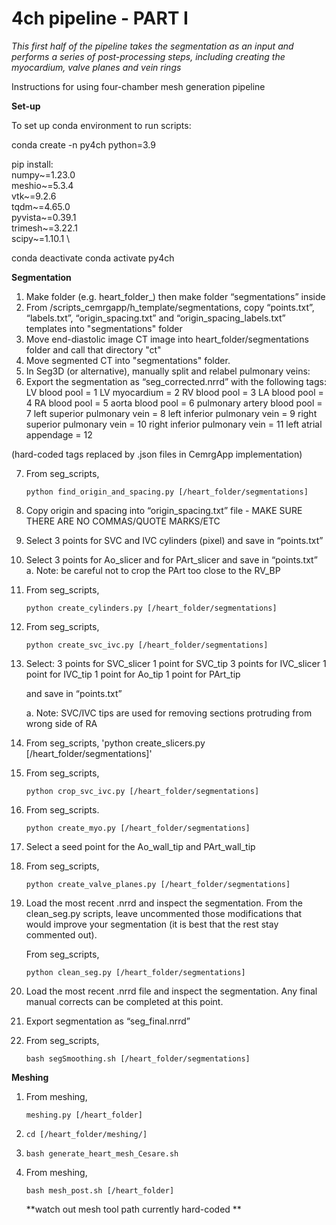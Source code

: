 # 4ch pipeline - PART I

*This first half of the pipeline takes the segmentation as an input and performs a series of post-processing steps, including creating the myocardium, valve planes and vein rings*

Instructions for using four-chamber mesh generation pipeline

**Set-up**

To set up conda environment to run scripts:

conda create -n py4ch python=3.9

pip install:    
        numpy~=1.23.0 \
        meshio~=5.3.4 \
        vtk~=9.2.6 \
        tqdm~=4.65.0 \
        pyvista~=0.39.1 \
        trimesh~=3.22.1 \
        scipy~=1.10.1  \

conda deactivate
conda activate py4ch

**Segmentation**

1) Make folder (e.g. heart_folder_) then make folder “segmentations” inside
2) From /scripts_cemrgapp/h_template/segmentations, copy “points.txt”, “labels.txt”, “origin_spacing.txt” and “origin_spacing_labels.txt” templates into "segmentations" folder
3) Move end-diastolic image CT image into heart_folder/segmentations folder and call that directory "ct"
4) Move segmented CT into "segmentations" folder.
5) In Seg3D (or alternative), manually split and relabel pulmonary veins:
6) Export the segmentation as “seg_corrected.nrrd” with the following tags:
        LV blood pool = 1
        LV myocardium = 2
        RV blood pool = 3
        LA blood pool = 4
        RA blood pool = 5
        aorta blood pool = 6
        pulmonary artery blood pool = 7
        left superior pulmonary vein = 8
        left inferior pulmonary vein = 9
        right superior pulmonary vein = 10
        right inferior pulmonary vein = 11
        left atrial appendage = 12

(hard-coded tags replaced by .json files in CemrgApp implementation)

7) From seg_scripts,
   ```
   python find_origin_and_spacing.py [/heart_folder/segmentations]
   ```
9) Copy origin and spacing into “origin_spacing.txt” file - MAKE SURE THERE ARE NO COMMAS/QUOTE MARKS/ETC

10) Select 3 points for SVC and IVC cylinders (pixel) and save in “points.txt”
11) Select 3 points for Ao_slicer and for PArt_slicer and save in “points.txt”
    a. Note: be careful not to crop the PArt too close to the RV_BP
12) From seg_scripts,
    ```
    python create_cylinders.py [/heart_folder/segmentations]
    ```
13) From seg_scripts,
    ```
    python create_svc_ivc.py [/heart_folder/segmentations]
    ```

14) Select:
    3 points for SVC_slicer 
    1 point for SVC_tip
    3 points for IVC_slicer
    1 point for IVC_tip
    1 point for Ao_tip
    1 point for PArt_tip

    and save in “points.txt”
    
    a. Note: SVC/IVC tips are used for removing sections protruding from wrong side of RA

15) From seg_scripts,
    'python create_slicers.py [/heart_folder/segmentations]'

16) From seg_scripts,
    ```
    python crop_svc_ivc.py [/heart_folder/segmentations]
    ```

17) From seg_scripts.
    ```
    python create_myo.py [/heart_folder/segmentations]
    ```

18) Select a seed point for the Ao_wall_tip and PArt_wall_tip
19) From seg_scripts,
    ```
    python create_valve_planes.py [/heart_folder/segmentations]
    ```

20) Load the most recent .nrrd and inspect the segmentation. From the clean_seg.py scripts, leave uncommented those modifications that would improve your segmentation (it is best that the rest stay commented out).

    From seg_scripts,
    ```
    python clean_seg.py [/heart_folder/segmentations]
    ```

20) Load the most recent .nrrd file and inspect the segmentation. Any final manual corrects can be completed at this point. 
21) Export segmentation as “seg_final.nrrd”

22) From seg_scripts,
    ```
    bash segSmoothing.sh [/heart_folder/segmentations]
    ```

**Meshing**

1) From meshing,
   ```
   meshing.py [/heart_folder]
   ```

2) ```cd [/heart_folder/meshing/]```
3) ```bash generate_heart_mesh_Cesare.sh```

5) From meshing,
   ```
   bash mesh_post.sh [/heart_folder]
   ```
   **watch out mesh tool path currently hard-coded **














